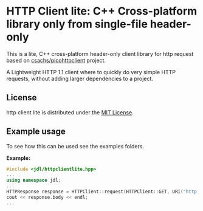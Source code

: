 # HTTP Client lite: C++ Cross-platform library only from single-file header-only

This is a lite, C++ cross-platform header-only client library for http request based 
on [csachs/picohttpclient](https://github.com/csachs/picohttpclient) project.

A Lightweight HTTP 1.1 client where to quickly do very simple HTTP requests, 
without adding larger dependencies to a project.


## License

http client lite  is distributed under the [MIT License](https://github.com/john-jasper-doe/http-client-lite/blob/master/LICENSE).


## Example usage

To see how this can be used see the examples folders.


**Example:**
```C++
#include <jdl/httpclientlite.hpp>
...
using namespace jdl;
...
HTTPResponse response = HTTPClient::request(HTTPClient::GET, URI("http://example.com"));
cout << response.body << endl;
...
```

